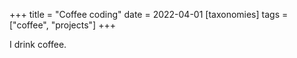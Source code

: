+++
title = "Coffee coding"
date = 2022-04-01
[taxonomies]
tags = ["coffee", "projects"]
+++

I drink coffee.
